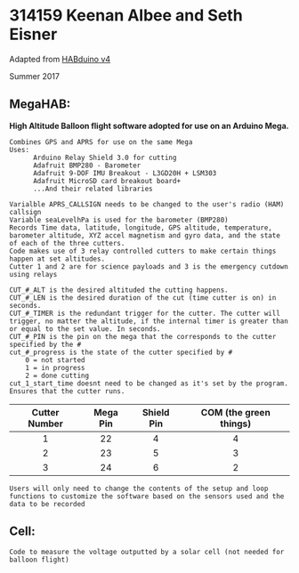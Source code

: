 # 314159 Keenan Albee and Seth Eisner

Adapted from [HABduino v4](https://github.com/HABduino/HABduino/tree/master/Software/habduino_v4)

Summer 2017

## MegaHAB:

**High Altitude Balloon flight software adopted for use on an Arduino Mega.**

    Combines GPS and APRS for use on the same Mega
    Uses: 
          Arduino Relay Shield 3.0 for cutting
          Adafruit BMP280 - Barometer
          Adafruit 9-DOF IMU Breakout - L3GD20H + LSM303
          Adafruit MicroSD card breakout board+
          ...And their related libraries
          
    Varialble APRS_CALLSIGN needs to be changed to the user's radio (HAM) callsign 
    Variable seaLevelhPa is used for the barometer (BMP280)
    Records Time data, latitude, longitude, GPS altitude, temperature, barometer altitude, XYZ accel magnetism and gyro data, and the state of each of the three cutters.
    Code makes use of 3 relay controlled cutters to make certain things happen at set altitudes.
    Cutter 1 and 2 are for science payloads and 3 is the emergency cutdown using relays 
        
    CUT_#_ALT is the desired altituded the cutting happens.
    CUT_#_LEN is the desired duration of the cut (time cutter is on) in seconds.
    CUT_#_TIMER is the redundant trigger for the cutter. The cutter will trigger, no matter the altitude, if the internal timer is greater than or equal to the set value. In seconds.
    CUT_#_PIN is the pin on the mega that the corresponds to the cutter specified by the #
    cut_#_progress is the state of the cutter specified by #
        0 = not started
        1 = in progress
        2 = done cutting
    cut_1_start_time doesnt need to be changed as it's set by the program. Ensures that the cutter runs.
| Cutter Number | Mega Pin | Shield Pin | COM (the green things) | 
| :---: | :---: | :---: | :---: |
| 1     | 22    | 4     | 4     |
| 2     | 23    | 5     | 3     |
| 3     | 24    | 6     | 2     |

    Users will only need to change the contents of the setup and loop functions to customize the software based on the sensors used and the data to be recorded
   
    
## Cell:

    Code to measure the voltage outputted by a solar cell (not needed for balloon flight)
